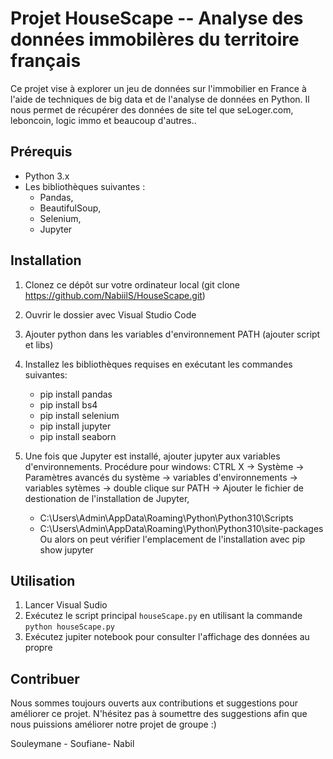 # Projet HouseScape -- Analyse des données immobilères du territoire français
Ce projet vise à explorer un jeu de données sur l'immobilier en France à l'aide de techniques de big data et de l'analyse de données en Python.
Il nous permet de récupérer des données de site tel que seLoger.com, leboncoin, logic immo et beaucoup d'autres..

## Prérequis
- Python 3.x
- Les bibliothèques suivantes : 
	- Pandas, 
	- BeautifulSoup, 
	- Selenium, 
	- Jupyter

## Installation
1. Clonez ce dépôt sur votre ordinateur local (git clone https://github.com/NabiilS/HouseScape.git)
2. Ouvrir le dossier avec Visual Studio Code
3. Ajouter python dans les variables d'environnement PATH (ajouter script et libs)
4. Installez les bibliothèques requises en exécutant les commandes suivantes: 
	- pip install pandas
	- pip install bs4
	- pip install selenium
	- pip install jupyter 
	- pip install seaborn

3. Une fois que Jupyter est installé, ajouter jupyter aux variables d'environnements.
Procédure pour windows: 
CTRL X -> Système -> Paramètres avancés du système -> variables d'environnements -> variables sytèmes -> double clique sur PATH
-> Ajouter le fichier de destionation de l'installation de Jupyter,
	- C:\Users\Admin\AppData\Roaming\Python\Python310\Scripts
	- C:\Users\Admin\AppData\Roaming\Python\Python310\site-packages
Ou alors on peut vérifier l'emplacement de l'installation avec pip show jupyter

## Utilisation
1. Lancer Visual Sudio
2. Exécutez le script principal `houseScape.py` en utilisant la commande `python houseScape.py`
3. Exécutez jupiter notebook pour consulter l'affichage des données au propre

## Contribuer
Nous sommes toujours ouverts aux contributions et suggestions pour améliorer ce projet. N'hésitez pas à soumettre des suggestions afin que nous puissions améliorer notre projet de groupe :)

Souleymane - Soufiane- Nabil

